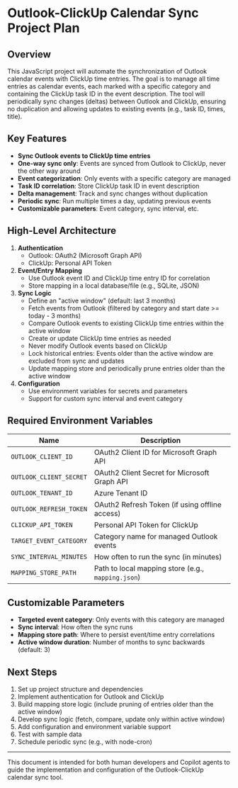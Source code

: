 # Outlook-ClickUp Calendar Sync Project Plan

## Overview
This JavaScript project will automate the synchronization of Outlook calendar events with ClickUp time entries. The goal is to manage all time entries as calendar events, each marked with a specific category and containing the ClickUp task ID in the event description. The tool will periodically sync changes (deltas) between Outlook and ClickUp, ensuring no duplication and allowing updates to existing events (e.g., task ID, times, title).

## Key Features
- **Sync Outlook events to ClickUp time entries**
- **One-way sync only**: Events are synced from Outlook to ClickUp, never the other way around
- **Event categorization**: Only events with a specific category are managed
- **Task ID correlation**: Store ClickUp task ID in event description
- **Delta management**: Track and sync changes without duplication
- **Periodic sync**: Run multiple times a day, updating previous events
- **Customizable parameters**: Event category, sync interval, etc.

## High-Level Architecture
1. **Authentication**
   - Outlook: OAuth2 (Microsoft Graph API)
   - ClickUp: Personal API Token
2. **Event/Entry Mapping**
   - Use Outlook event ID and ClickUp time entry ID for correlation
   - Store mapping in a local database/file (e.g., SQLite, JSON)
3. **Sync Logic**
   - Define an "active window" (default: last 3 months)
   - Fetch events from Outlook (filtered by category and start date >= today - 3 months)
   - Compare Outlook events to existing ClickUp time entries within the active window
   - Create or update ClickUp time entries as needed
   - Never modify Outlook events based on ClickUp
   - Lock historical entries: Events older than the active window are excluded from sync and updates
   - Update mapping store and periodically prune entries older than the active window
4. **Configuration**
   - Use environment variables for secrets and parameters
   - Support for custom sync interval and event category

## Required Environment Variables
| Name                      | Description                                      |
|---------------------------|--------------------------------------------------|
| `OUTLOOK_CLIENT_ID`       | OAuth2 Client ID for Microsoft Graph API         |
| `OUTLOOK_CLIENT_SECRET`   | OAuth2 Client Secret for Microsoft Graph API     |
| `OUTLOOK_TENANT_ID`       | Azure Tenant ID                                  |
| `OUTLOOK_REFRESH_TOKEN`   | OAuth2 Refresh Token (if using offline access)   |
| `CLICKUP_API_TOKEN`       | Personal API Token for ClickUp                   |
| `TARGET_EVENT_CATEGORY`   | Category name for managed Outlook events         |
| `SYNC_INTERVAL_MINUTES`   | How often to run the sync (in minutes)           |
| `MAPPING_STORE_PATH`      | Path to local mapping store (e.g., `mapping.json`)|

## Customizable Parameters
- **Targeted event category**: Only events with this category are managed
- **Sync interval**: How often the sync runs
- **Mapping store path**: Where to persist event/time entry correlations
- **Active window duration**: Number of months to sync backwards (default: 3)

## Next Steps
1. Set up project structure and dependencies
2. Implement authentication for Outlook and ClickUp
3. Build mapping store logic (include pruning of entries older than the active window)
4. Develop sync logic (fetch, compare, update only within active window)
5. Add configuration and environment variable support
6. Test with sample data
7. Schedule periodic sync (e.g., with node-cron)

---
This document is intended for both human developers and Copilot agents to guide the implementation and configuration of the Outlook-ClickUp calendar sync tool.
